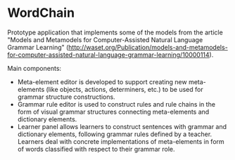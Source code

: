 WordChain
=========

Prototype application that implements some of the models from the article "Models and Metamodels for Computer-Assisted Natural Language Grammar Learning" (http://waset.org/Publication/models-and-metamodels-for-computer-assisted-natural-language-grammar-learning/10000114).

Main components:
 - Meta-element editor is developed to support creating new meta-elements (like objects, actions, determiners, etc.) to be used for grammar structure constructions.
 - Grammar rule editor is used to construct rules and rule chains in the form of visual grammar structures connecting meta-elements and dictionary elements.
 - Learner panel allows learners to construct sentences with grammar and dictionary elements, following grammar rules defined by a teacher. Learners deal with concrete implementations of meta-elements in form of words classified with respect to their grammar role.
